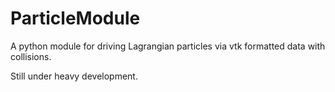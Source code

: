 # ParticleModule
A python module for driving Lagrangian particles via vtk formatted data with collisions.

Still under heavy development.
